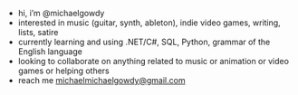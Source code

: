 -  hi, i’m @michaelgowdy
-  interested in music (guitar, synth, ableton), indie video games, writing, lists, satire
-  currently learning and using .NET/C#, SQL, Python, grammar of the English language
-  looking to collaborate on anything related to music or animation or video games or helping others
-  reach me michaelmichaelgowdy@gmail.com

<!---
michaelgowdy/michaelgowdy is a ✨ special ✨ repository because its `README.md` (this file) appears on your GitHub profile.
You can click the Preview link to take a look at your changes.
--->
